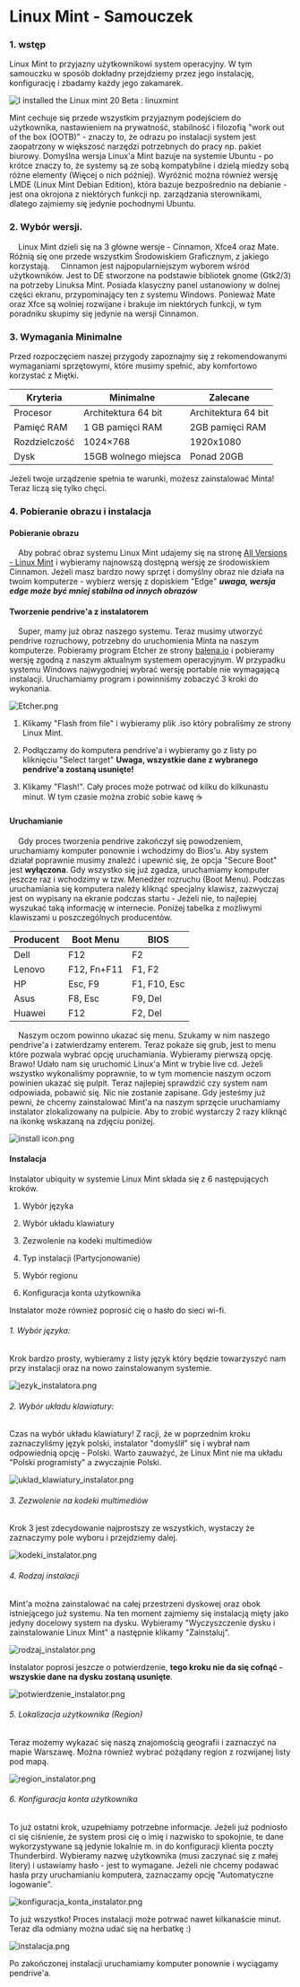 # Linux Mint - Samouczek

### 1. wstęp

Linux Mint to przyjazny użytkownikowi system operacyjny.  W tym samouczku w sposób dokładny przejdziemy przez jego instalację, konfigurację i zbadamy każdy jego zakamarek.

![I installed the Linux mint 20 Beta : linuxmint](https://external-content.duckduckgo.com/iu/?u=https%3A%2F%2Fi.redd.it%2Fnvall9ngdd451.png&f=1&nofb=1)

Mint cechuje się przede wszystkim przyjaznym podejściem do użytkownika, nastawieniem na prywatność, stabilność i filozofią "work out of the box (OOTB)" - znaczy to, że odrazu po instalacji system jest zaopatrzony w większosć narzędzi potrzebnych do pracy np. pakiet biurowy. Domyślna wersja Linux'a Mint bazuje na systemie Ubuntu - po krótce znaczy to, że systemy są ze sobą kompatybilne i dzielą miedzy sobą różne elementy  (Więcej o nich później). Wyróżnić można również wersję LMDE (Linux Mint Debian Edition), która bazuje bezpośrednio na debianie - jest ona okrojona z niektórych funkcji np. zarządzania sterownikami, dlatego zajmiemy się jedynie pochodnymi Ubuntu. 

### 2. Wybór wersji.

    Linux Mint dzieli się na 3 główne wersje - Cinnamon, Xfce4 oraz Mate. Różnią się one przede wszystkim Środowiskiem Graficznym, z jakiego korzystają. 
    Cinnamon jest najpopularniejszym wyborem wśród użytkowników. Jest to DE stworzone na podstawie bibliotek gnome (Gtk2/3) na potrzeby Linuksa Mint. Posiada klasyczny panel ustanowiony w dolnej części ekranu, przypominający ten z systemu Windows. Ponieważ Mate oraz Xfce są wolniej rozwijane i brakuje im niektórych funkcji, w tym poradniku skupimy się jedynie na wersji Cinnamon.

### 3. Wymagania Minimalne

Przed rozpoczęciem naszej przygody zapoznajmy się z rekomendowanymi wymaganiami sprzętowymi, które musimy spełnić, aby komfortowo korzystać z Miętki.

| Kryteria      | Minimalne            | Zalecane            |
| ------------- | -------------------- | ------------------- |
| Procesor      | Architektura 64 bit  | Architektura 64 bit |
| Pamięć RAM    | 1 GB pamięci RAM     | 2GB pamięci RAM     |
| Rozdzielczość | 1024×768             | 1920x1080           |
| Dysk          | 15GB wolnego miejsca | Ponad 20GB          |

Jeżeli twoje urządzenie spełnia te warunki, możesz zainstalować Minta! Teraz liczą się tylko chęci.

### 4. Pobieranie obrazu i instalacja

#### Pobieranie obrazu

    Aby pobrać obraz systemu Linux Mint udajemy się na stronę [All Versions - Linux Mint](https://linuxmint.com/download_all.php) i wybieramy najnowszą dostępną wersję ze środowiskiem Cinnamon. Jeżeli masz bardzo nowy sprzęt i domyślny obraz nie działa na twoim komputerze - wybierz wersję z dopiskiem "Edge" ***uwaga, wersja edge może być mniej stabilna od innych obrazów***

#### Tworzenie pendrive'a z instalatorem

    Super, mamy już obraz naszego systemu. Teraz musimy utworzyć pendrive rozruchowy, potrzebny do uruchomienia Minta na naszym komputerze. Pobieramy program Etcher ze strony [balena.io](https://www.balena.io/etcher/) i pobieramy wersję zgodną z naszym aktualnym systemem operacyjnym. W przypadku systemu Windows najwygodniej wybrać wersję portable nie wymagającą instalacji. Uruchamiamy program i powinniśmy zobaczyć 3 kroki do wykonania. 

![Etcher.png](img/Etcher.png)

1. Klikamy "Flash from file" i wybieramy plik .iso który pobraliśmy ze strony Linux Mint.

2. Podłączamy do komputera pendrive'a i wybieramy go z listy po kliknięciu "Select target" **Uwaga, wszystkie dane z wybranego pendrive'a zostaną usunięte!**

3. Klikamy "Flash!". Cały proces może potrwać od kilku do kilkunastu minut. W tym czasie można zrobić sobie kawę ☕

#### Uruchamianie

    Gdy proces tworzenia pendrive zakończył się powodzeniem, uruchamiamy komputer ponownie i wchodzimy do Bios'u. Aby system działał poprawnie musimy znaleźć i upewnić się, że opcja "Secure Boot" jest **wyłączona**. Gdy wszystko się już zgadza, uruchamiamy komputer jeszcze raz i wchodzimy w tzw. Menedżer rozruchu (Boot Menu). Podczas uruchamiania się komputera należy kliknąć specjalny klawisz, zazwyczaj jest on wypisany na ekranie podczas startu - Jeżeli nie, to najlepiej wyszukać taką informację w internecie. Poniżej tabelka z możliwymi klawiszami u poszczególnych producentów.

| Producent | Boot Menu   | BIOS         |
| --------- | ----------- | ------------ |
| Dell      | F12         | F2           |
| Lenovo    | F12, Fn+F11 | F1, F2       |
| HP        | Esc, F9     | F1, F10, Esc |
| Asus      | F8, Esc     | F9, Del      |
| Huawei    | F12         | F2, Del      |

    Naszym oczom powinno ukazać się menu. Szukamy w nim naszego pendrive'a i zatwierdzamy enterem. Teraz pokaże się grub, jest to menu które pozwala wybrać opcję uruchamiania. Wybieramy pierwszą opcję. Brawo! Udało nam się uruchomić Linux'a Mint w trybie live cd. Jeżeli wszystko wykonaliśmy poprawnie, to w tym momencie naszym oczom powinien ukazać się pulpit. Teraz najlepiej sprawdzić czy system nam odpowiada, pobawić się. Nic nie zostanie zapisane. Gdy jesteśmy już pewni, że chcemy zainstalować Mint'a na naszym sprzęcie uruchamiamy instalator zlokalizowany na pulpicie. Aby to zrobić wystarczy 2 razy kliknąć na ikonkę wskazaną na zdjęciu poniżej.

![install icon.png](img/install_icon.png)

#### Instalacja

Instalator ubiquity w systemie Linux Mint składa się z 6 następujących kroków.

1. Wybór języka

2. Wybór układu klawiatury

3. Zezwolenie na kodeki multimediów

4. Typ instalacji (Partycjonowanie)

5. Wybór regionu

6. Konfiguracja konta użytkownika

Instalator może również poprosić cię o hasło do sieci wi-fi. 

###### 1. Wybór języka:

Krok bardzo prosty, wybieramy z listy język który będzie towarzyszyć nam przy instalacji oraz na nowo zainstalowanym systemie. 

![jezyk_instalatora.png](img/jezyk_instalatora.png)

###### 2. Wybór układu klawiatury:

Czas na wybór układu klawiatury! Z racji, że w poprzednim kroku zaznaczyliśmy język polski, instalator "domyślił" się i wybrał nam odpowiednią opcję - Polski. Warto zauważyć, że Linux Mint nie ma układu "Polski programisty" a zwyczajnie Polski.

![uklad_klawiatury_instalator.png](img/uklad_klawiatury_instalator.png)

###### 3. Zezwolenie na kodeki multimediów

Krok 3 jest zdecydowanie najprostszy ze wszystkich, wystaczy że zaznaczymy pole wyboru i przejdziemy dalej. 

![kodeki_instalator.png](img/kodeki_instalator.png)

###### 4. Rodzaj instalacji

Mint'a można zainstalować na całej przestrzeni dyskowej oraz obok istniejącego już systemu. Na ten moment zajmiemy się instalacją mięty jako jedyny docelowy system na dysku. Wybieramy "Wyczyszczenie dysku i zainstalowanie Linux Mint" a następnie klikamy "Zainstaluj".

![rodzaj_instalator.png](img/rodzaj_instalator.png)

Instalator poprosi jeszcze o potwierdzenie, **tego kroku nie da się cofnąć - wszyskie dane na dysku zostaną usunięte**.

![potwierdzenie_instalator.png](img/potwierdzenie_instalator.png)

###### 5. Lokalizacja użytkownika (Region)

Teraz możemy wykazać się naszą znajomością geografii i zaznaczyć na mapie Warszawę. Można również wybrać pożądany region z rozwijanej listy pod mapą.

![region_instalator.png](img/region_instalator.png)

###### 6. Konfiguracja konta użytkownika

To już ostatni krok, uzupełniamy potrzebne informacje. Jeżeli już podniosło ci się ciśnienie, że system prosi cię o imię i nazwisko to spokojnie, te dane wykorzystywane są jedynie lokalnie m. in do konfiguracji klienta poczty Thunderbird. Wybieramy nazwę użytkownika (musi zaczynać się z małej litery) i ustawiamy hasło - jest to wymagane. Jeżeli nie chcemy podawać hasła przy uruchamianiu komputera, zaznaczamy opcję "Automatyczne logowanie".

![konfiguracja_konta_instalator.png](img/konfiguracja_konta_instalator.png)

To już wszystko! Proces instalacji może potrwać nawet kilkanaście minut. Teraz dla odmiany można udać się na herbatkę :)

![instalacja.png](img/instalacja.png)

Po zakończonej instalacji uruchamiamy komputer ponownie i wyciągamy pendrive'a.
